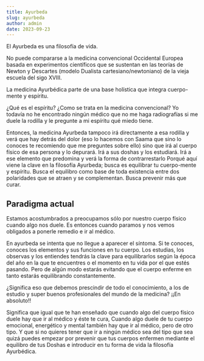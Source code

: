 ```yaml
---
title: Ayurbeda
slug: ayurbeda
author: admin
date: 2023-09-23
---
```


El Ayurbeda es una filosofía de vida.

No puede compararse a la medicina convencional Occidental Europea basada en experimentos científicos que se sustentan en las teorías de Newton y Descartes (modelo Dualista cartesiano/newtoniano) de la vieja escuela del sigo XVIII.

La medicina Ayurbédica parte de una base holística que integra cuerpo-mente y espíritu.

¿Qué es el espíritu? ¿Como se trata en la medicina convencional? Yo todavía no he encontrado ningún médico que no me haga radiografías si me duele la rodilla y le pregunte a mi espíritu qué miedo tiene.

Entonces, la medicina Ayurbeda tampoco irá directamente a esa rodilla y verá que hay detrás del dolor (eso lo hacemos con Saama que sino lo conoces te recomiendo que me preguntes sobre ello) sino que irá al cuerpo físico de esa persona y lo depurará. Irá a sus doshas y los estudiará. Irá a ese elemento que predomina y verá la forma de contrarrestarlo
Porqué aquí viene la clave en la filosofía Ayurbeda; busca es equilibrar tu cuerpo-mente y espíritu. Busca el equilibro como base de toda existencia entre dos polaridades que se atraen y se complementan. Busca prevenir más que curar.

## Paradigma actual

Estamos acostumbrados a preocupamos sólo por nuestro cuerpo físico cuando algo nos duele. Es entonces cuando paramos y nos vemos obligados a ponerle remedio e ir al médico.

En ayurbeda se intenta que no llegue a aparecer el síntoma. Si te conoces, conoces los elementos y sus funciones en tu cuerpo. Los estudias, los observas y los entiendes tendrás la clave para equilibrarlos según la época del año en la que te encuentres o el momento en tu vida por el que estés pasando. Pero de algún modo estarás evitando que el cuerpo enferme en tanto estarás equilibrando constantemente.

¿Significa eso que debemos prescindir de todo el conocimiento, a los de estudio y super buenos profesionales del mundo de la medicina? ¡¡En absoluto!!

Significa que igual que te han enseñado que cuando algo del cuerpo físico duele hay que ir al médico y éste te cura, Cuando algo duele de tu cuerpo emocional, energético y mental también hay que ir al médico, pero de otro tipo. Y que si no quieres tener que ir a ningún médico sea del tipo que sea quizá puedes empezar por prevenir que tus cuerpos enfermen mediante el equilibro de tus Doshas e introducir en tu forma de vida la filosofía Ayurbédica.
